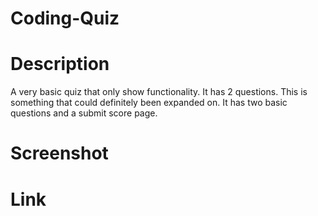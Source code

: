 # Coding-Quiz

# Description

A very basic quiz that only show functionality. It has 2 questions. This is something that could definitely been expanded on. It has two basic questions and a submit score page. 

# Screenshot 

# Link 